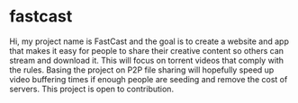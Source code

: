 fastcast
========

Hi, my project name is FastCast and the goal is to create a website and app that makes it easy for people to share their creative content so others can stream and download it. This will focus on torrent videos that comply with the rules. Basing the project on P2P file sharing will hopefully speed up video buffering times if enough people are seeding and remove the cost of servers. This project is open to contribution.
